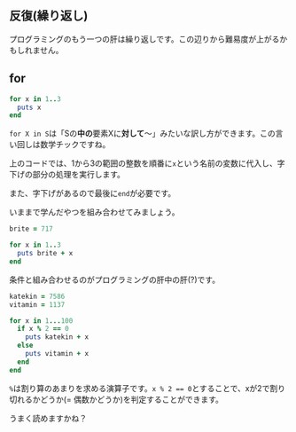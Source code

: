 ## 反復(繰り返し)

プログラミングのもう一つの肝は繰り返しです。この辺りから難易度が上がるかもしれません。

## for

```ruby
for x in 1..3
  puts x
end
```

`for X in S`は「Sの**中の**要素Xに**対して**～」みたいな訳し方ができます。この言い回しは数学チックですね。

上のコードでは、1から3の範囲の整数を順番に`x`という名前の変数に代入し、字下げの部分の処理を実行します。

また、字下げがあるので最後に`end`が必要です。

いままで学んだやつを組み合わせてみましょう。

```ruby
brite = 717

for x in 1..3
  puts brite + x
end
```

条件と組み合わせるのがプログラミングの肝中の肝(?)です。

```ruby
katekin = 7586
vitamin = 1137

for x in 1...100
  if x % 2 == 0
    puts katekin + x
  else
    puts vitamin + x
  end
end
```

`%`は割り算のあまりを求める演算子です。`x % 2 == 0`とすることで、xが2で割り切れるかどうか(= 偶数かどうか)を判定することができます。

うまく読めますかね？
